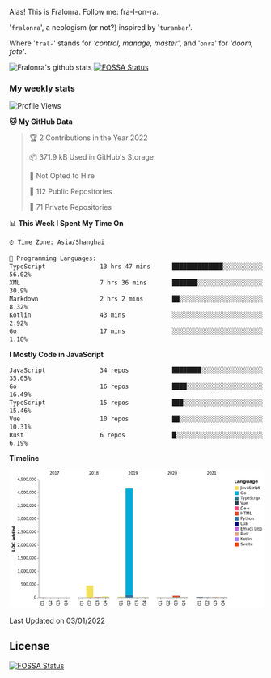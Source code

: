 Alas! This is Fralonra. Follow me: fra-l-on-ra.

'`fralonra`', a neologism (or not?) inspired by '`turambar`'.

Where '`fral-`' stands for *'control, manage, master'*, and '`onra`' for *'doom, fate'*.

![Fralonra's github stats](https://github-readme-stats.vercel.app/api?username=fralonra)
[![FOSSA Status](https://app.fossa.com/api/projects/git%2Bgithub.com%2Ffralonra%2Ffralonra.svg?type=shield)](https://app.fossa.com/projects/git%2Bgithub.com%2Ffralonra%2Ffralonra?ref=badge_shield)

### My weekly stats

<!--START_SECTION:waka-->
![Profile Views](http://img.shields.io/badge/Profile%20Views-7-blue)

**🐱 My GitHub Data** 

> 🏆 2 Contributions in the Year 2022
 > 
> 📦 371.9 kB Used in GitHub's Storage 
 > 
> 🚫 Not Opted to Hire
 > 
> 📜 112 Public Repositories 
 > 
> 🔑 71 Private Repositories  
 > 
📊 **This Week I Spent My Time On** 

```text
⌚︎ Time Zone: Asia/Shanghai

💬 Programming Languages: 
TypeScript               13 hrs 47 mins      ██████████████░░░░░░░░░░░   56.02% 
XML                      7 hrs 36 mins       ███████░░░░░░░░░░░░░░░░░░   30.9% 
Markdown                 2 hrs 2 mins        ██░░░░░░░░░░░░░░░░░░░░░░░   8.32% 
Kotlin                   43 mins             ░░░░░░░░░░░░░░░░░░░░░░░░░   2.92% 
Go                       17 mins             ░░░░░░░░░░░░░░░░░░░░░░░░░   1.18%

```

**I Mostly Code in JavaScript** 

```text
JavaScript               34 repos            ████████░░░░░░░░░░░░░░░░░   35.05% 
Go                       16 repos            ████░░░░░░░░░░░░░░░░░░░░░   16.49% 
TypeScript               15 repos            ███░░░░░░░░░░░░░░░░░░░░░░   15.46% 
Vue                      10 repos            ██░░░░░░░░░░░░░░░░░░░░░░░   10.31% 
Rust                     6 repos             █░░░░░░░░░░░░░░░░░░░░░░░░   6.19%

```


**Timeline**

![Chart not found](https://raw.githubusercontent.com/fralonra/fralonra/master/charts/bar_graph.png) 


 Last Updated on 03/01/2022
<!--END_SECTION:waka-->

## License
[![FOSSA Status](https://app.fossa.com/api/projects/git%2Bgithub.com%2Ffralonra%2Ffralonra.svg?type=large)](https://app.fossa.com/projects/git%2Bgithub.com%2Ffralonra%2Ffralonra?ref=badge_large)